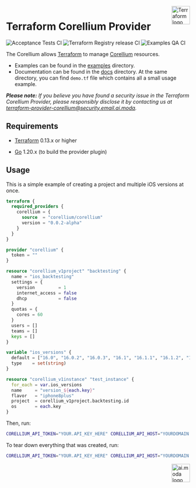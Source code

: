 <a href="https://terraform.io">
  <picture>
    <source media="(prefers-color-scheme: dark)" srcset=".github/terraform_logo_dark.svg">
    <source media="(prefers-color-scheme: light)" srcset=".github/terraform_logo_light.svg">
    <img src=".github/terraform_logo_light.svg" alt="Terraform logo" title="Terraform" align="right" height="50">
  </picture>
</a>

# Terraform Corellium Provider

![Acceptance Tests CI](https://github.com/corellium/terraform-provider-corellium/actions/workflows/acceptance-tests.yml/badge.svg)
![Terraform Registry release CI](https://github.com/corellium/terraform-provider-corellium/actions/workflows/terraform-release.yml/badge.svg)
![Examples QA CI](https://github.com/corellium/terraform-provider-corellium/actions/workflows/examples-qa.yml/badge.svg)

The Corellium allows [Terraform](https://terraform.io) to manage [Corellium](https://www.corellium.com/?utm_source=github.com&utm_content=terraform-provider-corellium&utm_medium=github&utm_campaign=aimoda) resources.

- Examples can be found in the [examples](examples/) directory.
- Documentation can be found in the [docs](docs/) directory. At the same directory, you can find `demo.tf` file which contains all a small usage example.

_**Please note:** If you believe you have found a security issue in the Terraform Corellium Provider, please responsibly disclose it by contacting us at terraform-provider-corellium@security.email.ai.moda._

## Requirements

- [Terraform](https://www.terraform.io/downloads.html) 0.13.x or higher

- [Go](https://golang.org/doc/install) 1.20.x (to build the provider plugin)

## Usage

This is a simple example of creating a project and multiple iOS versions at once.

```terraform
terraform {
  required_providers {
    corellium = {
      source  = "corellium/corellium"
      version = "0.0.2-alpha"
    }
  }
}

provider "corellium" {
  token = ""
}

resource "corellium_v1project" "backtesting" {
  name = "ios_backtesting"
  settings = {
    version         = 1
    internet_access = false
    dhcp            = false
  }
  quotas = {
    cores = 60
  }
  users = []
  teams = []
  keys = []
}

variable "ios_versions" {
  default = ["16.0", "16.0.2", "16.0.3", "16.1", "16.1.1", "16.1.2", "16.2", "16.3", "16.3.1", "16.4"]
  type    = set(string)
}

resource "corellium_v1instance" "test_instance" {
  for_each = var.ios_versions
  name     = "version_${each.key}"
  flavor   = "iphone8plus"
  project  = corellium_v1project.backtesting.id
  os       = each.key
}
```

Then, run:

```sh
CORELLIUM_API_TOKEN="YOUR.API_KEY_HERE" CORELLIUM_API_HOST="YOURDOMAIN.enterprise.corellium.com" terraform apply
```

To tear down everything that was created, run:
```sh
CORELLIUM_API_TOKEN="YOUR.API_KEY_HERE" CORELLIUM_API_HOST="YOURDOMAIN.enterprise.corellium.com" terraform destroy
```

<a href="https://www.ai.moda/en/?utm_source=github.com&utm_content=terraform-provider-corellium&utm_medium=github">
  <picture>
    <source media="(prefers-color-scheme: dark)" srcset="https://terraform-provider-corellium.email.ai.moda/bimi/logo.svg?mode=dark">
    <source media="(prefers-color-scheme: light)" srcset="https://terraform-provider-corellium.email.ai.moda/bimi/logo.svg?mode=light">
    <img src="https://terraform-provider-corellium.email.ai.moda/bimi/logo.svg?mode=default" alt="ai.moda logo" title="ai.moda" align="right" height="50">
  </picture>
</a>

